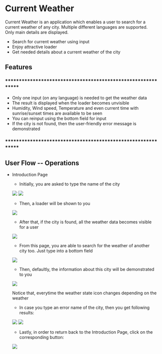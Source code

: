 # Current Weather

 
Current Weather is an application which enables a user to search for a current weather of any city. Multiple different languages are supported. Only main details are displayed.

- Search for current weather using input
- Enjoy attractive loader 
- Get needed details about a current weather of the city

## Features

### ************************************************************
- Only one input (on any language) is needed to get the weather data
- The result is displayed when the loader becomes unvisible
- Humidity, Wind speed, Temperature and even current time with sunrise/sunset times are available to be seen
- You can reinput using the bottom field for input
- If the city is not found, then the user-friendly error message is demonstrated

### ************************************************************
## User Flow -- Operations
- Introduction Page
    - Initially, you are asked to type the name of the city
     
    ![](https://i.ibb.co/HtRdH2D/Screenshot-1.png)
    ![](https://i.ibb.co/HqgRxz6/Screenshot-2.png)
    
    - Then, a loader will be shown to you
    
    ![](https://i.ibb.co/M1D4SGq/Screenshot-3.png)
    
    - After that, if the city is found, all the weather data becomes visible for a user
     
    ![](https://i.ibb.co/TLWTWn1/Screenshot-6.png)
    
    - From this page, you are able to search for the weather of another city too. Just type into a bottom field
    
    ![](https://i.ibb.co/jGxSHgp/Screenshot-8.png)
    
    - Then, defaultly, the information about this city will be demonstrated to you
    
    ![](https://i.ibb.co/Q8z8q5x/Screenshot-9.png)
    
    Notice that, everytime the weather state icon changes depending on the weather
    
    - In case you type an error name of the city, then you get following results:
    
    ![](https://i.ibb.co/SRwsfDn/Screenshot-10.png)
    ![](https://i.ibb.co/nfBySNt/Screenshot-11.png)
    
    - Lastly, in order to return back to the Introduction Page, click on the corresponding button:
    
    ![](https://i.ibb.co/G7fDPP6/Screenshot-12.png)
